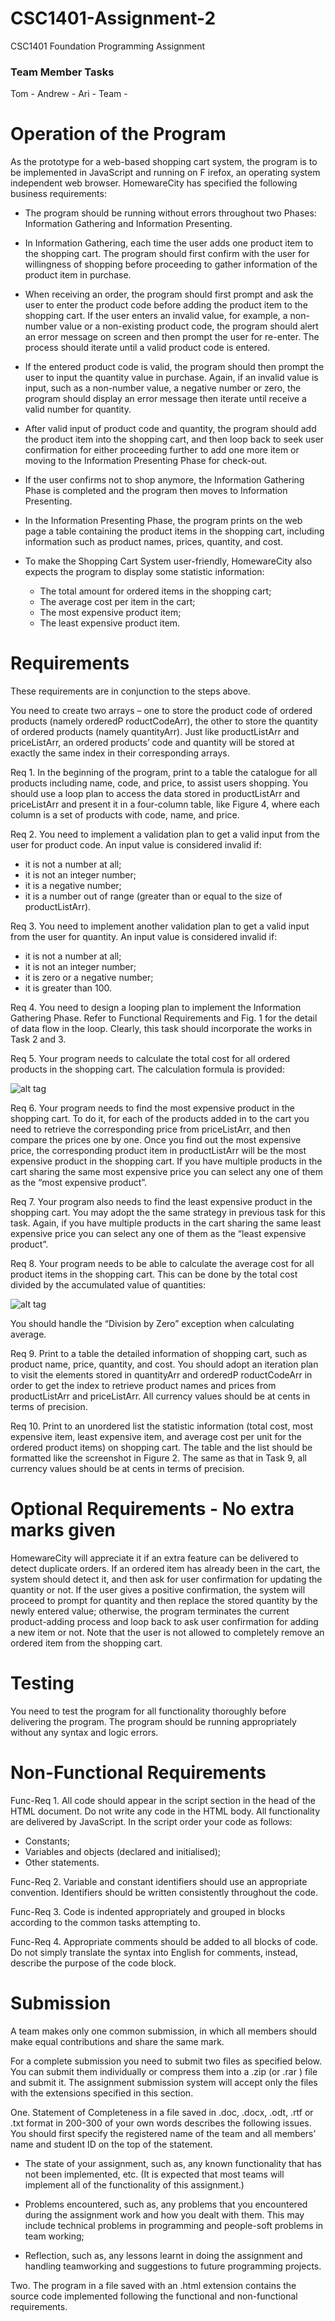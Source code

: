 # CSC1401-Assignment-2
CSC1401 Foundation Programming Assignment

### Team Member Tasks ###
Tom -
Andrew -
Ari -
Team -

# Operation of the Program
As the prototype for a web-based shopping cart system, the program is to be implemented in
JavaScript and running on F irefox, an operating system independent web browser. HomewareCity
has specified the following business requirements:

* The program should be running without errors throughout two Phases: Information Gathering
and Information Presenting.

* In Information Gathering, each time the user adds one product item to the shopping cart.
The program should first confirm with the user for willingness of shopping before proceeding
to gather information of the product item in purchase.

* When receiving an order, the program should first prompt and ask the user to enter the
product code before adding the product item to the shopping cart. If the user enters an
invalid value, for example, a non-number value or a non-existing product code, the program
should alert an error message on screen and then prompt the user for re-enter. The process
should iterate until a valid product code is entered.

* If the entered product code is valid, the program should then prompt the user to input the
quantity value in purchase. Again, if an invalid value is input, such as a non-number value,
a negative number or zero, the program should display an error message then iterate until
receive a valid number for quantity.

* After valid input of product code and quantity, the program should add the product item
into the shopping cart, and then loop back to seek user confirmation for either proceeding
further to add one more item or moving to the Information Presenting Phase for check-out.

* If the user confirms not to shop anymore, the Information Gathering Phase is completed and
the program then moves to Information Presenting.

* In the Information Presenting Phase, the program prints on the web page a table containing
the product items in the shopping cart, including information such as product names, prices,
quantity, and cost.

* To make the Shopping Cart System user-friendly, HomewareCity also expects the program
to display some statistic information:

  * The total amount for ordered items in the shopping cart;
  * The average cost per item in the cart;
  * The most expensive product item;
  * The least expensive product item.

# Requirements
These requirements are in conjunction to the steps above.

You need to create two arrays – one to store the product code of ordered products (namely
orderedP roductCodeArr), the other to store the quantity of ordered products (namely quantityArr).
Just like productListArr and priceListArr, an ordered products’ code and quantity will be stored
at exactly the same index in their corresponding arrays.

Req 1. In the beginning of the program, print to a table the catalogue for all products including name,
code, and price, to assist users shopping. You should use a loop plan to access the data stored in
productListArr and priceListArr and present it in a four-column table, like Figure 4, where each
column is a set of products with code, name, and price.

Req 2. You need to implement a validation plan to get a valid input from the user for product code. An
input value is considered invalid if:
  * it is not a number at all;
  * it is not an integer number;
  * it is a negative number;
  * it is a number out of range (greater than or equal to the size of productListArr).

Req 3. You need to implement another validation plan to get a valid input from the user for quantity. An
input value is considered invalid if:
  * it is not a number at all;
  * it is not an integer number;
  * it is zero or a negative number;
  * it is greater than 100.

Req 4. You need to design a looping plan to implement the Information Gathering Phase. Refer to Functional
Requirements and Fig. 1 for the detail of data flow in the loop. Clearly, this task should
incorporate the works in Task 2 and 3.

Req 5. Your program needs to calculate the total cost for all ordered products in the shopping cart. The
calculation formula is provided: 

![alt tag](https://i.imgur.com/omlUchO.jpg)

Req 6. Your program needs to find the most expensive product in the shopping cart. To do it, for each of the
products added in to the cart you need to retrieve the corresponding price from priceListArr, and
then compare the prices one by one. Once you find out the most expensive price, the corresponding
product item in productListArr will be the most expensive product in the shopping cart.
If you have multiple products in the cart sharing the same most expensive price you can select any
one of them as the “most expensive product”.

Req 7. Your program also needs to find the least expensive product in the shopping cart. You may adopt
the the same strategy in previous task for this task. Again, if you have multiple products in the
cart sharing the same least expensive price you can select any one of them as the “least expensive
product”.

Req 8. Your program needs to be able to calculate the average cost for all product items in the shopping
cart. This can be done by the total cost divided by the accumulated value of quantities:

![alt tag](https://i.imgur.com/e7aBaLp.jpg)

You should handle the “Division by Zero” exception when calculating average.

Req 9. Print to a table the detailed information of shopping cart, such as product name, price, quantity,
and cost. You should adopt an iteration plan to visit the elements stored in quantityArr and
orderedP roductCodeArr in order to get the index to retrieve product names and prices from
productListArr and priceListArr.
All currency values should be at cents in terms of precision.

Req 10. Print to an unordered list the statistic information (total cost, most expensive item, least expensive
item, and average cost per unit for the ordered product items) on shopping cart.
The table and the list should be formatted like the screenshot in Figure 2. The same as that in
Task 9, all currency values should be at cents in terms of precision.

# Optional Requirements - No extra marks given
HomewareCity will appreciate it if an extra feature can be delivered to detect duplicate orders. If
an ordered item has already been in the cart, the system should detect it, and then ask for user
confirmation for updating the quantity or not. If the user gives a positive confirmation, the system
will proceed to prompt for quantity and then replace the stored quantity by the newly entered
value; otherwise, the program terminates the current product-adding process and loop back to ask
user confirmation for adding a new item or not. Note that the user is not allowed to completely
remove an ordered item from the shopping cart.


# Testing
You need to test the program for all functionality thoroughly before delivering the program. The
program should be running appropriately without any syntax and logic errors.

# Non-Functional Requirements
Func-Req 1. All code should appear in the script section in the head of the HTML document. Do not
write any code in the HTML body. All functionality are delivered by JavaScript.
In the script order your code as follows:
  * Constants;
  * Variables and objects (declared and initialised);
  * Other statements.

Func-Req 2. Variable and constant identifiers should use an appropriate convention. Identifiers should be
written consistently throughout the code.

Func-Req 3. Code is indented appropriately and grouped in blocks according to the common tasks attempting
to.

Func-Req 4. Appropriate comments should be added to all blocks of code. Do not simply translate the
syntax into English for comments, instead, describe the purpose of the code block.

# Submission
A team makes only one common submission, in which all members should make equal
contributions and share the same mark.

For a complete submission you need to submit two files as specified below. You can submit them
individually or compress them into a .zip (or .rar ) file and submit it. The assignment submission
system will accept only the files with the extensions specified in this section.

One. Statement of Completeness in a file saved in .doc, .docx, .odt, .rtf or .txt format in 200-300
of your own words describes the following issues. You should first specify the registered name
of the team and all members’ name and student ID on the top of the statement.

* The state of your assignment, such as, any known functionality that has not been
implemented, etc. (It is expected that most teams will implement all of the functionality
of this assignment.)

* Problems encountered, such as, any problems that you encountered during the assignment
work and how you dealt with them. This may include technical problems in
programming and people-soft problems in team working;

* Reflection, such as, any lessons learnt in doing the assignment and handling teamworking
and suggestions to future programming projects.

Two. The program in a file saved with an .html extension contains the source code implemented
following the functional and non-functional requirements.

